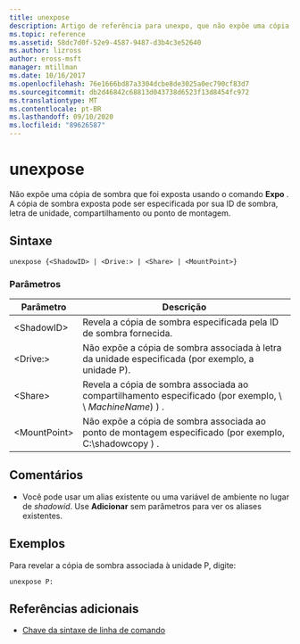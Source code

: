 ```yaml
---
title: unexpose
description: Artigo de referência para unexpo, que não expõe uma cópia de sombra que foi exposta usando o comando Expose.
ms.topic: reference
ms.assetid: 58dc7d0f-52e9-4587-9487-d3b4c3e52640
ms.author: lizross
author: eross-msft
manager: mtillman
ms.date: 10/16/2017
ms.openlocfilehash: 76e1666bd87a3304dcbe8de3025a0ec790cf83d7
ms.sourcegitcommit: db2d46842c68813d043738d6523f13d8454fc972
ms.translationtype: MT
ms.contentlocale: pt-BR
ms.lasthandoff: 09/10/2020
ms.locfileid: "89626587"
---
```

# <a name="unexpose"></a>unexpose

Não expõe uma cópia de sombra que foi exposta usando o comando **Expo** . A cópia de sombra exposta pode ser especificada por sua ID de sombra, letra de unidade, compartilhamento ou ponto de montagem.



## <a name="syntax"></a>Sintaxe

```
unexpose {<ShadowID> | <Drive:> | <Share> | <MountPoint>}
```

### <a name="parameters"></a>Parâmetros

|Parâmetro|Descrição|
|---------|-----------|
|\<ShadowID>|Revela a cópia de sombra especificada pela ID de sombra fornecida.|
|\<Drive:>|Não expõe a cópia de sombra associada à letra da unidade especificada (por exemplo, a unidade P).|
|\<Share>|Revela a cópia de sombra associada ao compartilhamento especificado (por exemplo, \\ \\ *MachineName*) \) .|
|\<MountPoint>|Não expõe a cópia de sombra associada ao ponto de montagem especificado (por exemplo, C:\shadowcopy \) .|

## <a name="remarks"></a>Comentários

-   Você pode usar um alias existente ou uma variável de ambiente no lugar de *shadowid*. Use **Adicionar** sem parâmetros para ver os aliases existentes.

## <a name="examples"></a>Exemplos

Para revelar a cópia de sombra associada à unidade P, digite:
```
unexpose P:
```

## <a name="additional-references"></a>Referências adicionais

- [Chave da sintaxe de linha de comando](command-line-syntax-key.md)